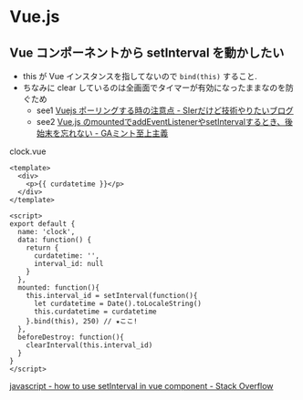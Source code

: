 # Vue.js

## Vue コンポーネントから setInterval を動かしたい
- this が Vue インスタンスを指してないので `bind(this)` すること.
- ちなみに clear しているのは全画面でタイマーが有効になったままなのを防ぐため
    - see1 [Vuejs ポーリングする時の注意点 - SIerだけど技術やりたいブログ](https://www.kimullaa.com/entry/2017/08/11/114059)
    - see2 [Vue.js のmountedでaddEventListenerやsetIntervalするとき、後始末を忘れない - GAミント至上主義](https://uyamazak.hatenablog.com/entry/2018/05/21/135729)

clock.vue

```
<template>
  <div>
    <p>{{ curdatetime }}</p>
  </div>
</template>

<script>
export default {
  name: 'clock',
  data: function() {
    return {
      curdatetime: '',
      interval_id: null
    }
  },
  mounted: function(){
    this.interval_id = setInterval(function(){
      let curdatetime = Date().toLocaleString()
      this.curdatetime = curdatetime
    }.bind(this), 250) // ★ここ!
  },
  beforeDestroy: function(){
    clearInterval(this.interval_id)
  }
}
</script>
```

[javascript - how to use setInterval in vue component - Stack Overflow](https://stackoverflow.com/questions/43335477/how-to-use-setinterval-in-vue-component)
